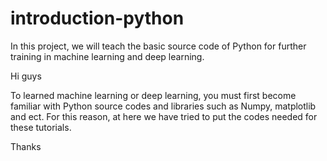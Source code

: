 # introduction-python
In this project, we will teach the basic source code of Python for further training in machine learning and deep learning.

Hi guys

To learned machine learning or deep learning, you must first become familiar with Python source codes and libraries such as Numpy, matplotlib and ect.
For this reason, at here we have tried to put the codes needed for these tutorials.


Thanks
